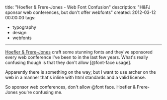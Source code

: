 title: "Hoefler & Frere-Jones - Web Font Confusion"
description: "H&FJ sponsor web conferences, but don't offer webfonts"
created: 2012-03-12 00:00:00
tags:
  - typography
  - design
  - webfonts
---

[Hoefler & Frere-Jones][0] craft some stunning fonts and they've sponsored every web conference I've been to in the last few years. What's really confusing though is that they don't allow [@font-face usage].

Apparently there is something on the way; but I want to use archer on the web in a manner that's inline with html standards and a valid license.

So sponsor web conferences, don't allow @font face. Hoefler & Frere-Jones you're confusing me.



[0]: http://www.typography.com
[1]: http://www.typography.com/ask/faq.php?faqID=126#Faq_126